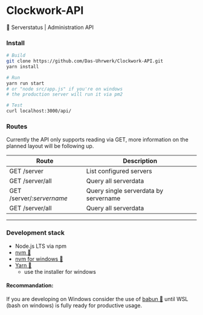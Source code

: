 # Clockwork-API
📶 Serverstatus | Administration API

### Install
```bash
# Build
git clone https://github.com/Das-Uhrwerk/Clockwork-API.git
yarn install

# Run
yarn run start
# or "node src/app.js" if you're on windows
# the production server will run it via pm2

# Test
curl localhost:3000/api/
```

### Routes

Currently the API only supports reading via GET, more information on the planned layout will be following up.

Route | Description
--- | ---
GET /server | List configured servers
GET /server/all | Query all serverdata
GET /server/*:servername* | Query single serverdata by servername
GET /server/all | Query all serverdata

___

### Development stack
- Node.js LTS via npm
 - [nvm 🔗](https://github.com/creationix/nvm)
 - [nvm for windows 🔗](https://github.com/coreybutler/nvm-windows)
- [Yarn 🔗](https://github.com/yarnpkg/yarn)
   - use the installer for windows

#### Recommandation:

If you are developing on Windows consider the use of [babun 🔗](http://babun.github.io/) until WSL (bash on windows) is fully ready for productive usage.
